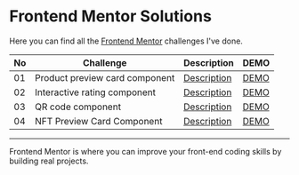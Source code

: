 # Frontend Mentor Solutions
Here you can find all the [Frontend Mentor](https://www.frontendmentor.io/) challenges I've done.

| No | Challenge | Description | DEMO |
| --- | --- | --- | --- |
| 01 | Product preview card component | [Description](https://www.frontendmentor.io/challenges/product-preview-card-component-GO7UmttRfa) | [DEMO](https://kellychi22.github.io/frontend-mentor-solutions//01-product-preview-card-component/) |
| 02 | Interactive rating component | [Description](https://www.frontendmentor.io/challenges/interactive-rating-component-koxpeBUmI) | [DEMO](https://kellychi22.github.io/frontend-mentor-solutions/02-interactive-rating-component/) |
| 03 | QR code component | [Description](https://www.frontendmentor.io/challenges/qr-code-component-iux_sIO_H) | [DEMO](https://kellychi22.github.io/frontend-mentor-solutions/03-qr-code-component/) |
| 04 | NFT Preview Card Component | [Description](https://www.frontendmentor.io/challenges/nft-preview-card-component-SbdUL_w0U) | [DEMO](https://kellychi22.github.io/frontend-mentor-solutions/04-nft-preview-card-component/) |

-----------------------------

Frontend Mentor is where you can improve your front-end coding skills by building real projects.